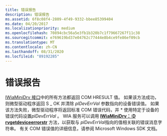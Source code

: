 ```yaml
---
title: 错误报告
description: 错误报告
ms.assetid: 6f8c08f4-2809-4f49-9332-bbee85399404
ms.date: 04/20/2017
ms.localizationpriority: medium
ms.openlocfilehash: 70894cbc56a5e3fb1b320b7c1f79667267f11c38
ms.sourcegitcommit: e769619bd37e04762c77444e8b4ce9fe86ef09cb
ms.translationtype: MT
ms.contentlocale: zh-CN
ms.lasthandoff: 08/31/2020
ms.locfileid: "89192285"
---
```

# <a name="error-reporting"></a>错误报告





[IWiaMiniDrv 接口](/windows-hardware/drivers/ddi/wiamindr_lh/nn-wiamindr_lh-iwiaminidrv)中的所有方法都返回 COM HRESULT 值。 如果该方法成功，则微型驱动程序返回 S \_ OK 并清除 *plDevErrVal* 参数指向的设备错误值。 如果该方法失败，微型驱动程序将返回标准 COM 错误代码，并 \* 使用特定于设备的错误代码设置*plDevErrVal* 。 WIA 服务可以调用 [**IWiaMiniDrv：:D rvgetdeviceerrorstr**](/windows-hardware/drivers/ddi/wiamindr_lh/nf-wiamindr_lh-iwiaminidrv-drvgetdeviceerrorstr) 方法，以获取与 *plDevErrVal*指向的值相关联的错误消息字符串。 有关 COM 错误值的详细信息，请参阅 Microsoft Windows SDK 文档。

 

